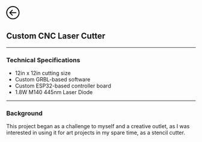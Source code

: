 <a href="index">
<img src="images/back.png" alt="Back" height="35" width="35">
</a>

## Custom CNC Laser Cutter

---

### Technical Specifications

* 12in x 12in cutting size
* Custom GRBL-based software
* Custom ESP32-based controller board
* 1.8W M140 445nm Laser Diode

---

### Background

This project began as a challenge to myself and a creative outlet, as I was interested in using it for art projects in my spare time, as a stencil cutter.
